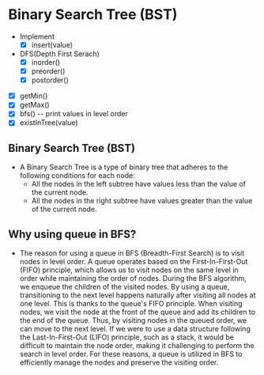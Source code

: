 # Binary Search Tree (BST)

- Implement
  - [X] insert(value)
- DFS(Depth First Serach)
  - [x] inorder()
  - [x] preorder()
  - [x] postorder()
- [x] getMin()
- [x] getMax()
- [x] bfs() -- print values in level order
- [x] existInTree(value)

## Binary Search Tree (BST)
- A Binary Search Tree is a type of binary tree that adheres to the following conditions for each node:
  - All the nodes in the left subtree have values less than the value of the current node.
  - All the nodes in the right subtree have values greater than the value of the current node.





## Why using queue in BFS?
- The reason for using a queue in BFS (Breadth-First Search) is to visit nodes in level order. A queue operates based on the First-In-First-Out (FIFO) principle, which allows us to visit nodes on the same level in order while maintaining the order of nodes. During the BFS algorithm, we enqueue the children of the visited nodes. By using a queue, transitioning to the next level happens naturally after visiting all nodes at one level. This is thanks to the queue's FIFO principle. When visiting nodes, we visit the node at the front of the queue and add its children to the end of the queue. Thus, by visiting nodes in the queued order, we can move to the next level. If we were to use a data structure following the Last-In-First-Out (LIFO) principle, such as a stack, it would be difficult to maintain the node order, making it challenging to perform the search in level order. For these reasons, a queue is utilized in BFS to efficiently manage the nodes and preserve the visiting order.